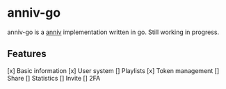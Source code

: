 # anniv-go

anniv-go is a [anniv][anniv] implementation written in go. Still working in progress.

[anniv]: https://book.anni.rs/06.anniv/00.readme.html

## Features

[x] Basic information
[x] User system
[] Playlists
[x] Token management
[] Share
[] Statistics
[] Invite
[] 2FA
